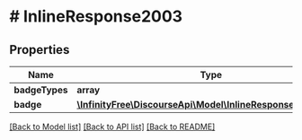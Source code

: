 # # InlineResponse2003

## Properties

Name | Type | Description | Notes
------------ | ------------- | ------------- | -------------
**badgeTypes** | **array** |  |
**badge** | [**\InfinityFree\DiscourseApi\Model\InlineResponse2003Badge**](InlineResponse2003Badge.md) |  |

[[Back to Model list]](../../README.md#models) [[Back to API list]](../../README.md#endpoints) [[Back to README]](../../README.md)
